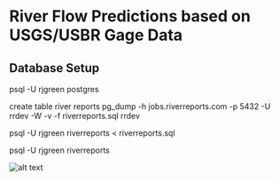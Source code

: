 # River Flow Predictions based on USGS/USBR Gage Data

## Database Setup

psql -U rjgreen postgres

create table river reports
pg_dump -h jobs.riverreports.com -p 5432 -U rrdev -W -v -f riverreports.sql rrdev

psql -U rjgreen riverreports < riverreports.sql

psql -U rjgreen riverreports

![alt text](https://www.askaboutflyfishing.com/wp-content/uploads/2014/11/kelly-galloup.jpg)
